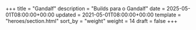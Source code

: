 +++
title = "Gandalf"
description = "Builds para o Gandalf"
date = 2025-05-01T08:00:00+00:00
updated = 2021-05-01T08:00:00+00:00
template = "heroes/section.html"
sort_by = "weight"
weight = 14
draft = false
+++
